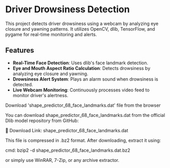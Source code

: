 # Driver Drowsiness Detection

This project detects driver drowsiness using a webcam by analyzing eye closure and yawning patterns. It utilizes OpenCV, dlib, TensorFlow, and pygame for real-time monitoring and alerts.

## Features

- **Real-Time Face Detection**: Uses dlib's face landmark detection.
- **Eye and Mouth Aspect Ratio Calculation**: Detects drowsiness by analyzing eye closure and yawning.
- **Drowsiness Alert System**: Plays an alarm sound when drowsiness is detected.
- **Live Webcam Monitoring**: Continuously processes video feed to monitor driver's alertness.


Download 'shape_predictor_68_face_landmarks.dat' file from the browser

You can download shape_predictor_68_face_landmarks.dat from the official Dlib model repository from GitHub:

🔗 Download Link: shape_predictor_68_face_landmarks.dat

This file is compressed in .bz2 format. After downloading, extract it using:

cmd:
bzip2 -d shape_predictor_68_face_landmarks.dat.bz2

or simply use WinRAR, 7-Zip, or any archive extractor.
